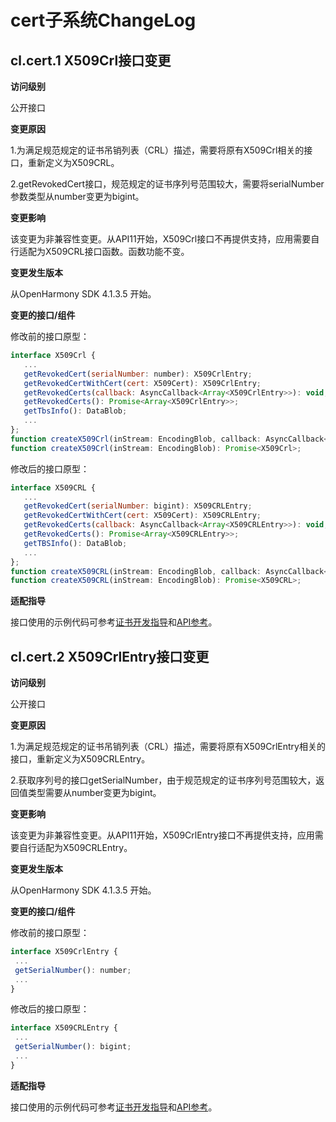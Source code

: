 # cert子系统ChangeLog

##  cl.cert.1 X509Crl接口变更

**访问级别**

公开接口

**变更原因**

1.为满足规范规定的证书吊销列表（CRL）描述，需要将原有X509Crl相关的接口，重新定义为X509CRL。

2.getRevokedCert接口，规范规定的证书序列号范围较大，需要将serialNumber参数类型从number变更为bigint。

**变更影响**

该变更为非兼容性变更。从API11开始，X509Crl接口不再提供支持，应用需要自行适配为X509CRL接口函数。函数功能不变。

**变更发生版本**

从OpenHarmony SDK 4.1.3.5 开始。

**变更的接口/组件**

修改前的接口原型：

 ```js
interface X509Crl {
    ...
    getRevokedCert(serialNumber: number): X509CrlEntry;
    getRevokedCertWithCert(cert: X509Cert): X509CrlEntry;
    getRevokedCerts(callback: AsyncCallback<Array<X509CrlEntry>>): void;
    getRevokedCerts(): Promise<Array<X509CrlEntry>>;
    getTbsInfo(): DataBlob;    
    ...
};
function createX509Crl(inStream: EncodingBlob, callback: AsyncCallback<X509Crl>): void;
function createX509Crl(inStream: EncodingBlob): Promise<X509Crl>;
 ```

修改后的接口原型：

 ```js
interface X509CRL {
    ...
    getRevokedCert(serialNumber: bigint): X509CRLEntry;
    getRevokedCertWithCert(cert: X509Cert): X509CRLEntry;
    getRevokedCerts(callback: AsyncCallback<Array<X509CRLEntry>>): void;
    getRevokedCerts(): Promise<Array<X509CRLEntry>>;
    getTBSInfo(): DataBlob;    
    ...
};
function createX509CRL(inStream: EncodingBlob, callback: AsyncCallback<X509CRL>): void;
function createX509CRL(inStream: EncodingBlob): Promise<X509CRL>;
 ```

**适配指导**

接口使用的示例代码可参考[证书开发指导](../../../application-dev/security/cert-guidelines.md)和[API参考](https://gitee.com/openharmony/docs/tree/OpenHarmony-4.1-Beta1/zh-cn/application-dev/reference/apis/js-apis-cert.md)。

##  cl.cert.2 X509CrlEntry接口变更

**访问级别**

公开接口

**变更原因**

1.为满足规范规定的证书吊销列表（CRL）描述，需要将原有X509CrlEntry相关的接口，重新定义为X509CRLEntry。

2.获取序列号的接口getSerialNumber，由于规范规定的证书序列号范围较大，返回值类型需要从number变更为bigint。

**变更影响**

该变更为非兼容性变更。从API11开始，X509CrlEntry接口不再提供支持，应用需要自行适配为X509CRLEntry。

**变更发生版本**

从OpenHarmony SDK 4.1.3.5 开始。

**变更的接口/组件**

修改前的接口原型：

 ```js
interface X509CrlEntry {
  ...
  getSerialNumber(): number;
  ...
}
 ```

修改后的接口原型：

 ```js
interface X509CRLEntry {
  ...
  getSerialNumber(): bigint;
  ...
}
 ```

**适配指导**

接口使用的示例代码可参考[证书开发指导](../../../application-dev/security/cert-guidelines.md)和[API参考](https://gitee.com/openharmony/docs/tree/OpenHarmony-4.1-Beta1/zh-cn/application-dev/reference/apis/js-apis-cert.md)。

<!--no_check-->